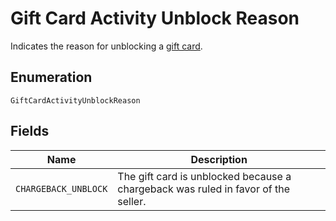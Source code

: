 
# Gift Card Activity Unblock Reason

Indicates the reason for unblocking a [gift card](../models/gift-card.md).

## Enumeration

`GiftCardActivityUnblockReason`

## Fields

| Name | Description |
|  --- | --- |
| `CHARGEBACK_UNBLOCK` | The gift card is unblocked because a chargeback was ruled in favor of the seller. |

